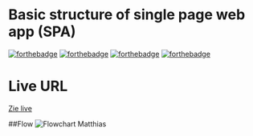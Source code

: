 # Basic structure of single page web app (SPA)
[![forthebadge](http://forthebadge.com/images/badges/built-with-love.svg)]()
[![forthebadge](http://forthebadge.com/images/badges/uses-html.svg)]()
[![forthebadge](http://forthebadge.com/images/badges/uses-css.svg)]()
[![forthebadge](http://forthebadge.com/images/badges/uses-js.svg)]()

# Live URL
[Zie live](http://matth96.github.io/web-app-from-scratch/opdracht-7/)

##Flow 
![Flowchart Matthias](https://raw.githubusercontent.com/matth96/matth96.github.io/master/web-app-from-scratch/opdracht-7/flow.png)